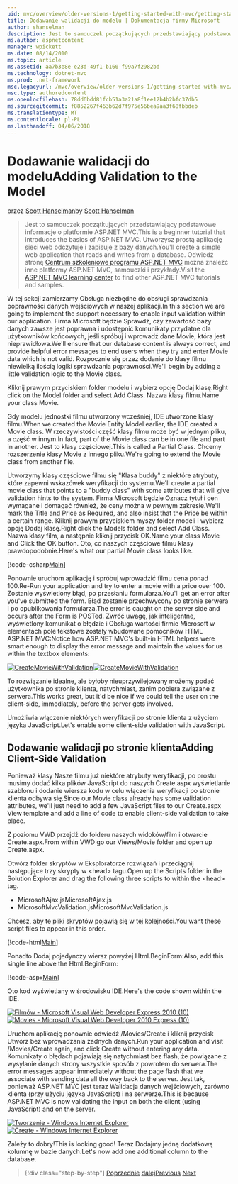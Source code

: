 ```yaml
---
uid: mvc/overview/older-versions-1/getting-started-with-mvc/getting-started-with-mvc-part7
title: Dodawanie walidacji do modelu | Dokumentacja firmy Microsoft
author: shanselman
description: Jest to samouczek początkujących przedstawiający podstawowe informacje o platformie ASP.NET MVC. Utwórz prostą aplikację sieci web odczytuje i zapisuje z bazy danych.
ms.author: aspnetcontent
manager: wpickett
ms.date: 08/14/2010
ms.topic: article
ms.assetid: aa7b3e8e-e23d-49f1-b160-f99a7f2982bd
ms.technology: dotnet-mvc
ms.prod: .net-framework
msc.legacyurl: /mvc/overview/older-versions-1/getting-started-with-mvc/getting-started-with-mvc-part7
msc.type: authoredcontent
ms.openlocfilehash: 78dd6bdd81fcb51a3a21a8f1ee12b4b2bfc37db5
ms.sourcegitcommit: f8852267f463b62d7f975e56bea9aa3f68fbbdeb
ms.translationtype: MT
ms.contentlocale: pl-PL
ms.lasthandoff: 04/06/2018
---
```

<a name="adding-validation-to-the-model"></a><span data-ttu-id="fc3ec-104">Dodawanie walidacji do modelu</span><span class="sxs-lookup"><span data-stu-id="fc3ec-104">Adding Validation to the Model</span></span>
====================
<span data-ttu-id="fc3ec-105">przez [Scott Hanselman](https://github.com/shanselman)</span><span class="sxs-lookup"><span data-stu-id="fc3ec-105">by [Scott Hanselman](https://github.com/shanselman)</span></span>

> <span data-ttu-id="fc3ec-106">Jest to samouczek początkujących przedstawiający podstawowe informacje o platformie ASP.NET MVC.</span><span class="sxs-lookup"><span data-stu-id="fc3ec-106">This is a beginner tutorial that introduces the basics of ASP.NET MVC.</span></span> <span data-ttu-id="fc3ec-107">Utworzysz prostą aplikację sieci web odczytuje i zapisuje z bazy danych.</span><span class="sxs-lookup"><span data-stu-id="fc3ec-107">You'll create a simple web application that reads and writes from a database.</span></span> <span data-ttu-id="fc3ec-108">Odwiedź stronę [Centrum szkoleniowe programu ASP.NET MVC](../../../index.md) można znaleźć inne platformy ASP.NET MVC, samouczki i przykłady.</span><span class="sxs-lookup"><span data-stu-id="fc3ec-108">Visit the [ASP.NET MVC learning center](../../../index.md) to find other ASP.NET MVC tutorials and samples.</span></span>


<span data-ttu-id="fc3ec-109">W tej sekcji zamierzamy Obsługa niezbędne do obsługi sprawdzania poprawności danych wejściowych w naszej aplikacji.</span><span class="sxs-lookup"><span data-stu-id="fc3ec-109">In this section we are going to implement the support necessary to enable input validation within our application.</span></span> <span data-ttu-id="fc3ec-110">Firma Microsoft będzie Sprawdź, czy zawartość bazy danych zawsze jest poprawna i udostępnić komunikaty przydatne dla użytkowników końcowych, jeśli spróbuj i wprowadź dane Movie, która jest nieprawidłowa.</span><span class="sxs-lookup"><span data-stu-id="fc3ec-110">We'll ensure that our database content is always correct, and provide helpful error messages to end users when they try and enter Movie data which is not valid.</span></span> <span data-ttu-id="fc3ec-111">Rozpocznie się przez dodanie do klasy filmu niewielką ilością logiki sprawdzania poprawności.</span><span class="sxs-lookup"><span data-stu-id="fc3ec-111">We'll begin by adding a little validation logic to the Movie class.</span></span>

<span data-ttu-id="fc3ec-112">Kliknij prawym przyciskiem folder modelu i wybierz opcję Dodaj klasę.</span><span class="sxs-lookup"><span data-stu-id="fc3ec-112">Right click on the Model folder and select Add Class.</span></span> <span data-ttu-id="fc3ec-113">Nazwa klasy filmu.</span><span class="sxs-lookup"><span data-stu-id="fc3ec-113">Name your class Movie.</span></span>

<span data-ttu-id="fc3ec-114">Gdy modelu jednostki filmu utworzony wcześniej, IDE utworzone klasy filmu.</span><span class="sxs-lookup"><span data-stu-id="fc3ec-114">When we created the Movie Entity Model earlier, the IDE created a Movie class.</span></span> <span data-ttu-id="fc3ec-115">W rzeczywistości część klasy filmu może być w jednym pliku, a część w innym.</span><span class="sxs-lookup"><span data-stu-id="fc3ec-115">In fact, part of the Movie class can be in one file and part in another.</span></span> <span data-ttu-id="fc3ec-116">Jest to klasy częściowej.</span><span class="sxs-lookup"><span data-stu-id="fc3ec-116">This is called a Partial Class.</span></span> <span data-ttu-id="fc3ec-117">Chcemy rozszerzenie klasy Movie z innego pliku.</span><span class="sxs-lookup"><span data-stu-id="fc3ec-117">We're going to extend the Movie class from another file.</span></span>

<span data-ttu-id="fc3ec-118">Utworzymy klasy częściowe filmu się "Klasa buddy" z niektóre atrybuty, które zapewni wskazówek weryfikacji do systemu.</span><span class="sxs-lookup"><span data-stu-id="fc3ec-118">We'll create a partial movie class that points to a "buddy class" with some attributes that will give validation hints to the system.</span></span> <span data-ttu-id="fc3ec-119">Firma Microsoft będzie Oznacz tytuł i cen wymagane i domagać również, że ceny można w pewnym zakresie.</span><span class="sxs-lookup"><span data-stu-id="fc3ec-119">We'll mark the Title and Price as Required, and also insist that the Price be within a certain range.</span></span> <span data-ttu-id="fc3ec-120">Kliknij prawym przyciskiem myszy folder modeli i wybierz opcję Dodaj klasę.</span><span class="sxs-lookup"><span data-stu-id="fc3ec-120">Right click the Models folder and select Add Class.</span></span> <span data-ttu-id="fc3ec-121">Nazwa klasy film, a następnie kliknij przycisk OK.</span><span class="sxs-lookup"><span data-stu-id="fc3ec-121">Name your class Movie and Click the OK button.</span></span> <span data-ttu-id="fc3ec-122">Oto, co naszych częściowe filmu klasy prawdopodobnie.</span><span class="sxs-lookup"><span data-stu-id="fc3ec-122">Here's what our partial Movie class looks like.</span></span>

[!code-csharp[Main](getting-started-with-mvc-part7/samples/sample1.cs)]

<span data-ttu-id="fc3ec-123">Ponownie uruchom aplikację i spróbuj wprowadzić filmu cena ponad 100.</span><span class="sxs-lookup"><span data-stu-id="fc3ec-123">Re-Run your application and try to enter a movie with a price over 100.</span></span> <span data-ttu-id="fc3ec-124">Zostanie wyświetlony błąd, po przesłaniu formularza.</span><span class="sxs-lookup"><span data-stu-id="fc3ec-124">You'll get an error after you've submitted the form.</span></span> <span data-ttu-id="fc3ec-125">Błąd zostanie przechwycony po stronie serwera i po opublikowania formularza.</span><span class="sxs-lookup"><span data-stu-id="fc3ec-125">The error is caught on the server side and occurs after the Form is POSTed.</span></span> <span data-ttu-id="fc3ec-126">Zwróć uwagę, jak inteligentne, wyświetlony komunikat o błędzie i Obsługa wartości firmie Microsoft w elementach pole tekstowe zostały wbudowane pomocników HTML ASP.NET MVC:</span><span class="sxs-lookup"><span data-stu-id="fc3ec-126">Notice how ASP.NET MVC's built-in HTML helpers were smart enough to display the error message and maintain the values for us within the textbox elements:</span></span>

<span data-ttu-id="fc3ec-127">[![CreateMovieWithValidation](getting-started-with-mvc-part7/_static/image2.png)](getting-started-with-mvc-part7/_static/image1.png)</span><span class="sxs-lookup"><span data-stu-id="fc3ec-127">[![CreateMovieWithValidation](getting-started-with-mvc-part7/_static/image2.png)](getting-started-with-mvc-part7/_static/image1.png)</span></span>

<span data-ttu-id="fc3ec-128">To rozwiązanie idealne, ale byłoby nieuprzywilejowany możemy podać użytkownika po stronie klienta, natychmiast, zanim pobiera związane z serwera.</span><span class="sxs-lookup"><span data-stu-id="fc3ec-128">This works great, but it'd be nice if we could tell the user on the client-side, immediately, before the server gets involved.</span></span>

<span data-ttu-id="fc3ec-129">Umożliwia włączenie niektórych weryfikacji po stronie klienta z użyciem języka JavaScript.</span><span class="sxs-lookup"><span data-stu-id="fc3ec-129">Let's enable some client-side validation with JavaScript.</span></span>

## <a name="adding-client-side-validation"></a><span data-ttu-id="fc3ec-130">Dodawanie walidacji po stronie klienta</span><span class="sxs-lookup"><span data-stu-id="fc3ec-130">Adding Client-Side Validation</span></span>

<span data-ttu-id="fc3ec-131">Ponieważ klasy Nasze filmu już niektóre atrybuty weryfikacji, po prostu musimy dodać kilka plików JavaScript do naszych Create.aspx wyświetlanie szablonu i dodanie wiersza kodu w celu włączenia weryfikacji po stronie klienta odbywa się.</span><span class="sxs-lookup"><span data-stu-id="fc3ec-131">Since our Movie class already has some validation attributes, we'll just need to add a few JavaScript files to our Create.aspx View template and add a line of code to enable client-side validation to take place.</span></span>

<span data-ttu-id="fc3ec-132">Z poziomu VWD przejdź do folderu naszych widoków/film i otwarcie Create.aspx.</span><span class="sxs-lookup"><span data-stu-id="fc3ec-132">From within VWD go our Views/Movie folder and open up Create.aspx.</span></span>

<span data-ttu-id="fc3ec-133">Otwórz folder skryptów w Eksploratorze rozwiązań i przeciągnij następujące trzy skrypty w &lt;head&gt; tagu.</span><span class="sxs-lookup"><span data-stu-id="fc3ec-133">Open up the Scripts folder in the Solution Explorer and drag the following three scripts to within the &lt;head&gt; tag.</span></span>

- <span data-ttu-id="fc3ec-134">MicrosoftAjax.js</span><span class="sxs-lookup"><span data-stu-id="fc3ec-134">MicrosoftAjax.js</span></span>
- <span data-ttu-id="fc3ec-135">MicrosoftMvcValidation.js</span><span class="sxs-lookup"><span data-stu-id="fc3ec-135">MicrosoftMvcValidation.js</span></span>

<span data-ttu-id="fc3ec-136">Chcesz, aby te pliki skryptów pojawią się w tej kolejności.</span><span class="sxs-lookup"><span data-stu-id="fc3ec-136">You want these script files to appear in this order.</span></span>

[!code-html[Main](getting-started-with-mvc-part7/samples/sample2.html)]

<span data-ttu-id="fc3ec-137">Ponadto Dodaj pojedynczy wiersz powyżej Html.BeginForm:</span><span class="sxs-lookup"><span data-stu-id="fc3ec-137">Also, add this single line above the Html.BeginForm:</span></span>

[!code-aspx[Main](getting-started-with-mvc-part7/samples/sample3.aspx)]

<span data-ttu-id="fc3ec-138">Oto kod wyświetlany w środowisku IDE.</span><span class="sxs-lookup"><span data-stu-id="fc3ec-138">Here's the code shown within the IDE.</span></span>

<span data-ttu-id="fc3ec-139">[![Filmów - Microsoft Visual Web Developer Express 2010 (10)](getting-started-with-mvc-part7/_static/image4.png)](getting-started-with-mvc-part7/_static/image3.png)</span><span class="sxs-lookup"><span data-stu-id="fc3ec-139">[![Movies - Microsoft Visual Web Developer 2010 Express (10)](getting-started-with-mvc-part7/_static/image4.png)](getting-started-with-mvc-part7/_static/image3.png)</span></span>

<span data-ttu-id="fc3ec-140">Uruchom aplikację ponownie odwiedź /Movies/Create i kliknij przycisk Utwórz bez wprowadzania żadnych danych.</span><span class="sxs-lookup"><span data-stu-id="fc3ec-140">Run your application and visit /Movies/Create again, and click Create without entering any data.</span></span> <span data-ttu-id="fc3ec-141">Komunikaty o błędach pojawiają się natychmiast bez flash, że powiązane z wysyłanie danych strony wszystkie sposób z powrotem do serwera.</span><span class="sxs-lookup"><span data-stu-id="fc3ec-141">The error messages appear immediately without the page flash that we associate with sending data all the way back to the server.</span></span> <span data-ttu-id="fc3ec-142">Jest tak, ponieważ ASP.NET MVC jest teraz Walidacja danych wejściowych, zarówno klienta (przy użyciu języka JavaScript) i na serwerze.</span><span class="sxs-lookup"><span data-stu-id="fc3ec-142">This is because ASP.NET MVC is now validating the input on both the client (using JavaScript) and on the server.</span></span>

<span data-ttu-id="fc3ec-143">[![Tworzenie - Windows Internet Explorer](getting-started-with-mvc-part7/_static/image6.png)](getting-started-with-mvc-part7/_static/image5.png)</span><span class="sxs-lookup"><span data-stu-id="fc3ec-143">[![Create - Windows Internet Explorer](getting-started-with-mvc-part7/_static/image6.png)](getting-started-with-mvc-part7/_static/image5.png)</span></span>

<span data-ttu-id="fc3ec-144">Zależy to dobry!</span><span class="sxs-lookup"><span data-stu-id="fc3ec-144">This is looking good!</span></span> <span data-ttu-id="fc3ec-145">Teraz Dodajmy jedną dodatkową kolumnę w bazie danych.</span><span class="sxs-lookup"><span data-stu-id="fc3ec-145">Let's now add one additional column to the database.</span></span>

> [!div class="step-by-step"]
> <span data-ttu-id="fc3ec-146">[Poprzednie](getting-started-with-mvc-part6.md)
> [dalej](getting-started-with-mvc-part8.md)</span><span class="sxs-lookup"><span data-stu-id="fc3ec-146">[Previous](getting-started-with-mvc-part6.md)
[Next](getting-started-with-mvc-part8.md)</span></span>
